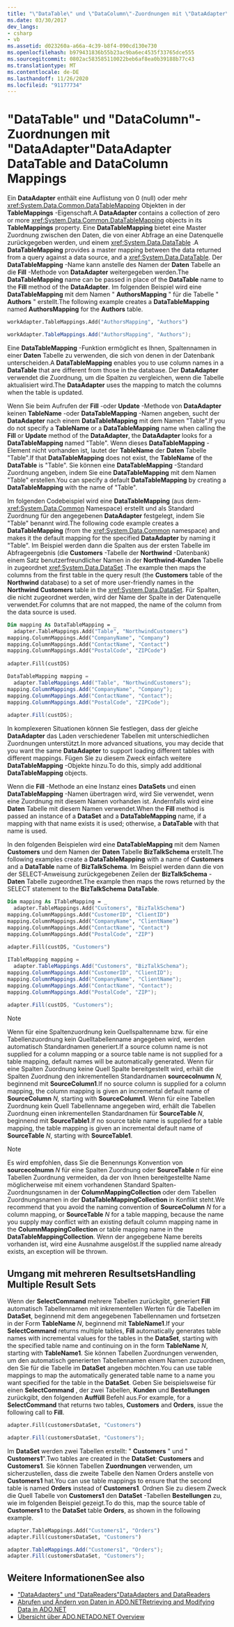```yaml
---
title: "\"DataTable\" und \"DataColumn\"-Zuordnungen mit \"DataAdapter\""
ms.date: 03/30/2017
dev_langs:
- csharp
- vb
ms.assetid: d023260a-a66a-4c39-b8f4-090cd130e730
ms.openlocfilehash: b979431836b55b23ac9ba6ec4535f33765dce555
ms.sourcegitcommit: 0802ac583585110022beb6af8ea0b39188b77c43
ms.translationtype: MT
ms.contentlocale: de-DE
ms.lasthandoff: 11/26/2020
ms.locfileid: "91177734"
---
```

# <a name="dataadapter-datatable-and-datacolumn-mappings"></a><span data-ttu-id="702b6-102">"DataTable" und "DataColumn"-Zuordnungen mit "DataAdapter"</span><span class="sxs-lookup"><span data-stu-id="702b6-102">DataAdapter DataTable and DataColumn Mappings</span></span>

<span data-ttu-id="702b6-103">Ein **DataAdapter** enthält eine Auflistung von 0 (null) oder mehr <xref:System.Data.Common.DataTableMapping> Objekten in der **TableMappings** -Eigenschaft.</span><span class="sxs-lookup"><span data-stu-id="702b6-103">A **DataAdapter** contains a collection of zero or more <xref:System.Data.Common.DataTableMapping> objects in its **TableMappings** property.</span></span> <span data-ttu-id="702b6-104">Eine **DataTableMapping** bietet eine Master Zuordnung zwischen den Daten, die von einer Abfrage an eine Datenquelle zurückgegeben werden, und einem <xref:System.Data.DataTable> .</span><span class="sxs-lookup"><span data-stu-id="702b6-104">A **DataTableMapping** provides a master mapping between the data returned from a query against a data source, and a <xref:System.Data.DataTable>.</span></span> <span data-ttu-id="702b6-105">Der **DataTableMapping** -Name kann anstelle des Namen der **Daten** Tabelle an die **Fill** -Methode von **DataAdapter** weitergegeben werden.</span><span class="sxs-lookup"><span data-stu-id="702b6-105">The **DataTableMapping** name can be passed in place of the **DataTable** name to the **Fill** method of the **DataAdapter**.</span></span> <span data-ttu-id="702b6-106">Im folgenden Beispiel wird eine **DataTableMapping** mit dem Namen " **AuthorsMapping** " für die Tabelle " **Authors** " erstellt.</span><span class="sxs-lookup"><span data-stu-id="702b6-106">The following example creates a **DataTableMapping** named **AuthorsMapping** for the **Authors** table.</span></span>  
  
```vb  
workAdapter.TableMappings.Add("AuthorsMapping", "Authors")  
```  
  
```csharp  
workAdapter.TableMappings.Add("AuthorsMapping", "Authors");  
```  
  
 <span data-ttu-id="702b6-107">Eine **DataTableMapping** -Funktion ermöglicht es Ihnen, Spaltennamen in einer **Daten** Tabelle zu verwenden, die sich von denen in der Datenbank unterscheiden.</span><span class="sxs-lookup"><span data-stu-id="702b6-107">A **DataTableMapping** enables you to use column names in a **DataTable** that are different from those in the database.</span></span> <span data-ttu-id="702b6-108">Der **DataAdapter** verwendet die Zuordnung, um die Spalten zu vergleichen, wenn die Tabelle aktualisiert wird.</span><span class="sxs-lookup"><span data-stu-id="702b6-108">The **DataAdapter** uses the mapping to match the columns when the table is updated.</span></span>  
  
 <span data-ttu-id="702b6-109">Wenn Sie beim Aufrufen der **Fill** -oder **Update** -Methode von **DataAdapter** keinen **TableName** -oder **DataTableMapping** -Namen angeben, sucht der **DataAdapter** nach einem **DataTableMapping** mit dem Namen "Table".</span><span class="sxs-lookup"><span data-stu-id="702b6-109">If you do not specify a **TableName** or a **DataTableMapping** name when calling the **Fill** or **Update** method of the **DataAdapter**, the **DataAdapter** looks for a **DataTableMapping** named "Table".</span></span> <span data-ttu-id="702b6-110">Wenn dieses **DataTableMapping** -Element nicht vorhanden ist, lautet der **TableName** der **Daten** Tabelle "Table".</span><span class="sxs-lookup"><span data-stu-id="702b6-110">If that **DataTableMapping** does not exist, the **TableName** of the **DataTable** is "Table".</span></span> <span data-ttu-id="702b6-111">Sie können eine **DataTableMapping** -Standard Zuordnung angeben, indem Sie eine **DataTableMapping** mit dem Namen "Table" erstellen.</span><span class="sxs-lookup"><span data-stu-id="702b6-111">You can specify a default **DataTableMapping** by creating a **DataTableMapping** with the name of "Table".</span></span>  
  
 <span data-ttu-id="702b6-112">Im folgenden Codebeispiel wird eine **DataTableMapping** (aus dem- <xref:System.Data.Common> Namespace) erstellt und als Standard Zuordnung für den angegebenen **DataAdapter** festgelegt, indem Sie "Table" benannt wird.</span><span class="sxs-lookup"><span data-stu-id="702b6-112">The following code example creates a **DataTableMapping** (from the <xref:System.Data.Common> namespace) and makes it the default mapping for the specified **DataAdapter** by naming it "Table".</span></span> <span data-ttu-id="702b6-113">Im Beispiel werden dann die Spalten aus der ersten Tabelle im Abfrageergebnis (die **Customers** -Tabelle der **Northwind** -Datenbank) einem Satz benutzerfreundlicher Namen in der **Northwind-Kunden** Tabelle in zugeordnet <xref:System.Data.DataSet> .</span><span class="sxs-lookup"><span data-stu-id="702b6-113">The example then maps the columns from the first table in the query result (the **Customers** table of the **Northwind** database) to a set of more user-friendly names in the **Northwind Customers** table in the <xref:System.Data.DataSet>.</span></span> <span data-ttu-id="702b6-114">Für Spalten, die nicht zugeordnet werden, wird der Name der Spalte in der Datenquelle verwendet.</span><span class="sxs-lookup"><span data-stu-id="702b6-114">For columns that are not mapped, the name of the column from the data source is used.</span></span>  
  
```vb  
Dim mapping As DataTableMapping = _  
  adapter.TableMappings.Add("Table", "NorthwindCustomers")  
mapping.ColumnMappings.Add("CompanyName", "Company")  
mapping.ColumnMappings.Add("ContactName", "Contact")  
mapping.ColumnMappings.Add("PostalCode", "ZIPCode")  
  
adapter.Fill(custDS)  
```  
  
```csharp  
DataTableMapping mapping =
  adapter.TableMappings.Add("Table", "NorthwindCustomers");  
mapping.ColumnMappings.Add("CompanyName", "Company");  
mapping.ColumnMappings.Add("ContactName", "Contact");  
mapping.ColumnMappings.Add("PostalCode", "ZIPCode");  
  
adapter.Fill(custDS);  
```  
  
 <span data-ttu-id="702b6-115">In komplexeren Situationen können Sie festlegen, dass der gleiche **DataAdapter** das Laden verschiedener Tabellen mit unterschiedlichen Zuordnungen unterstützt.</span><span class="sxs-lookup"><span data-stu-id="702b6-115">In more advanced situations, you may decide that you want the same **DataAdapter** to support loading different tables with different mappings.</span></span> <span data-ttu-id="702b6-116">Fügen Sie zu diesem Zweck einfach weitere **DataTableMapping** -Objekte hinzu.</span><span class="sxs-lookup"><span data-stu-id="702b6-116">To do this, simply add additional **DataTableMapping** objects.</span></span>  
  
 <span data-ttu-id="702b6-117">Wenn die **Fill** -Methode an eine Instanz eines **DataSets** und einen **DataTableMapping** -Namen übertragen wird, wird Sie verwendet, wenn eine Zuordnung mit diesem Namen vorhanden ist. Andernfalls wird eine **Daten** Tabelle mit diesem Namen verwendet.</span><span class="sxs-lookup"><span data-stu-id="702b6-117">When the **Fill** method is passed an instance of a **DataSet** and a **DataTableMapping** name, if a mapping with that name exists it is used; otherwise, a **DataTable** with that name is used.</span></span>  
  
 <span data-ttu-id="702b6-118">In den folgenden Beispielen wird eine **DataTableMapping** mit dem Namen **Customers** und dem Namen der **Daten** Tabelle **BizTalkSchema** erstellt.</span><span class="sxs-lookup"><span data-stu-id="702b6-118">The following examples create a **DataTableMapping** with a name of **Customers** and a **DataTable** name of **BizTalkSchema**.</span></span> <span data-ttu-id="702b6-119">Im Beispiel werden dann die von der SELECT-Anweisung zurückgegebenen Zeilen der **BizTalkSchema** - **Daten** Tabelle zugeordnet.</span><span class="sxs-lookup"><span data-stu-id="702b6-119">The example then maps the rows returned by the SELECT statement to the **BizTalkSchema** **DataTable**.</span></span>  
  
```vb  
Dim mapping As ITableMapping = _  
  adapter.TableMappings.Add("Customers", "BizTalkSchema")  
mapping.ColumnMappings.Add("CustomerID", "ClientID")  
mapping.ColumnMappings.Add("CompanyName", "ClientName")  
mapping.ColumnMappings.Add("ContactName", "Contact")  
mapping.ColumnMappings.Add("PostalCode", "ZIP")  
  
adapter.Fill(custDS, "Customers")  
```  
  
```csharp  
ITableMapping mapping =
  adapter.TableMappings.Add("Customers", "BizTalkSchema");  
mapping.ColumnMappings.Add("CustomerID", "ClientID");  
mapping.ColumnMappings.Add("CompanyName", "ClientName");  
mapping.ColumnMappings.Add("ContactName", "Contact");  
mapping.ColumnMappings.Add("PostalCode", "ZIP");  
  
adapter.Fill(custDS, "Customers");  
```  
  
> [!NOTE]
> <span data-ttu-id="702b6-120">Wenn für eine Spaltenzuordnung kein Quellspaltenname bzw. für eine Tabellenzuordnung kein Quelltabellenname angegeben wird, werden automatisch Standardnamen generiert.</span><span class="sxs-lookup"><span data-stu-id="702b6-120">If a source column name is not supplied for a column mapping or a source table name is not supplied for a table mapping, default names will be automatically generated.</span></span> <span data-ttu-id="702b6-121">Wenn für eine Spalten Zuordnung keine Quell Spalte bereitgestellt wird, erhält die Spalten Zuordnung den inkrementellen Standardnamen **sourcecolnumn** *N,* beginnend mit **SourceColumn1**.</span><span class="sxs-lookup"><span data-stu-id="702b6-121">If no source column is supplied for a column mapping, the column mapping is given an incremental default name of **SourceColumn** *N,* starting with **SourceColumn1**.</span></span> <span data-ttu-id="702b6-122">Wenn für eine Tabellen Zuordnung kein Quell Tabellenname angegeben wird, erhält die Tabellen Zuordnung einen inkrementellen Standardnamen für **SourceTable** *N*, beginnend mit **SourceTable1**.</span><span class="sxs-lookup"><span data-stu-id="702b6-122">If no source table name is supplied for a table mapping, the table mapping is given an incremental default name of **SourceTable** *N*, starting with **SourceTable1**.</span></span>  
  
> [!NOTE]
> <span data-ttu-id="702b6-123">Es wird empfohlen, dass Sie die Benennungs Konvention von **sourcecolnumn** *N* für eine Spalten Zuordnung oder **SourceTable** *n* für eine Tabellen Zuordnung vermeiden, da der von Ihnen bereitgestellte Name möglicherweise mit einem vorhandenen Standard Spalten-Zuordnungsnamen in der **ColumnMappingCollection** oder dem Tabellen Zuordnungsnamen in der **DataTableMappingCollection** in Konflikt steht.</span><span class="sxs-lookup"><span data-stu-id="702b6-123">We recommend that you avoid the naming convention of **SourceColumn** *N* for a column mapping, or **SourceTable** *N* for a table mapping, because the name you supply may conflict with an existing default column mapping name in the **ColumnMappingCollection** or table mapping name in the **DataTableMappingCollection**.</span></span> <span data-ttu-id="702b6-124">Wenn der angegebene Name bereits vorhanden ist, wird eine Ausnahme ausgelöst.</span><span class="sxs-lookup"><span data-stu-id="702b6-124">If the supplied name already exists, an exception will be thrown.</span></span>  
  
## <a name="handling-multiple-result-sets"></a><span data-ttu-id="702b6-125">Umgang mit mehreren Resultsets</span><span class="sxs-lookup"><span data-stu-id="702b6-125">Handling Multiple Result Sets</span></span>  

 <span data-ttu-id="702b6-126">Wenn der **SelectCommand** mehrere Tabellen zurückgibt, generiert **Fill** automatisch Tabellennamen mit inkrementellen Werten für die Tabellen im **DataSet**, beginnend mit dem angegebenen Tabellennamen und fortsetzen in der Form **TableName** *N*, beginnend mit **TableName1**.</span><span class="sxs-lookup"><span data-stu-id="702b6-126">If your **SelectCommand** returns multiple tables, **Fill** automatically generates table names with incremental values for the tables in the **DataSet**, starting with the specified table name and continuing on in the form **TableName** *N*, starting with **TableName1**.</span></span> <span data-ttu-id="702b6-127">Sie können Tabellen Zuordnungen verwenden, um den automatisch generierten Tabellennamen einem Namen zuzuordnen, den Sie für die Tabelle im **DataSet** angeben möchten.</span><span class="sxs-lookup"><span data-stu-id="702b6-127">You can use table mappings to map the automatically generated table name to a name you want specified for the table in the **DataSet**.</span></span> <span data-ttu-id="702b6-128">Geben Sie beispielsweise für einen **SelectCommand** , der zwei Tabellen, **Kunden** und **Bestellungen** zurückgibt, den folgenden **Auffüll** Befehl aus.</span><span class="sxs-lookup"><span data-stu-id="702b6-128">For example, for a **SelectCommand** that returns two tables, **Customers** and **Orders**, issue the following call to **Fill**.</span></span>  
  
```vb  
adapter.Fill(customersDataSet, "Customers")  
```  

```csharp  
adapter.Fill(customersDataSet, "Customers");  
```  

 <span data-ttu-id="702b6-129">Im **DataSet** werden zwei Tabellen erstellt: " **Customers** " und " **Customers1**".</span><span class="sxs-lookup"><span data-stu-id="702b6-129">Two tables are created in the **DataSet**: **Customers** and **Customers1**.</span></span> <span data-ttu-id="702b6-130">Sie können Tabellen **Zuordnungen** verwenden, um sicherzustellen, dass die zweite Tabelle den Namen Orders anstelle von **Customers1** hat.</span><span class="sxs-lookup"><span data-stu-id="702b6-130">You can use table mappings to ensure that the second table is named **Orders** instead of **Customers1**.</span></span> <span data-ttu-id="702b6-131">Ordnen Sie zu diesem Zweck die Quell Tabelle von **Customers1** den **DataSet** -Tabellen **Bestellungen** zu, wie im folgenden Beispiel gezeigt.</span><span class="sxs-lookup"><span data-stu-id="702b6-131">To do this, map the source table of **Customers1** to the **DataSet** table **Orders**, as shown in the following example.</span></span>  
  
```vb  
adapter.TableMappings.Add("Customers1", "Orders")  
adapter.Fill(customersDataSet, "Customers")  
```  

```csharp  
adapter.TableMappings.Add("Customers1", "Orders");  
adapter.Fill(customersDataSet, "Customers");  
```
  
## <a name="see-also"></a><span data-ttu-id="702b6-132">Weitere Informationen</span><span class="sxs-lookup"><span data-stu-id="702b6-132">See also</span></span>

- [<span data-ttu-id="702b6-133">"DataAdapters" und "DataReaders"</span><span class="sxs-lookup"><span data-stu-id="702b6-133">DataAdapters and DataReaders</span></span>](dataadapters-and-datareaders.md)
- [<span data-ttu-id="702b6-134">Abrufen und Ändern von Daten in ADO.NET</span><span class="sxs-lookup"><span data-stu-id="702b6-134">Retrieving and Modifying Data in ADO.NET</span></span>](retrieving-and-modifying-data.md)
- [<span data-ttu-id="702b6-135">Übersicht über ADO.NET</span><span class="sxs-lookup"><span data-stu-id="702b6-135">ADO.NET Overview</span></span>](ado-net-overview.md)
